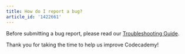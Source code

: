 ```yaml
---
title: How do I report a bug?
article_id: '1422661'
---
```


Before submitting a bug report, please read our [Troubleshooting Guide](http://help.codecademy.com/customer/portal/articles/1417665-troubleshooting-guide).

Thank you for taking the time to help us improve Codecademy!